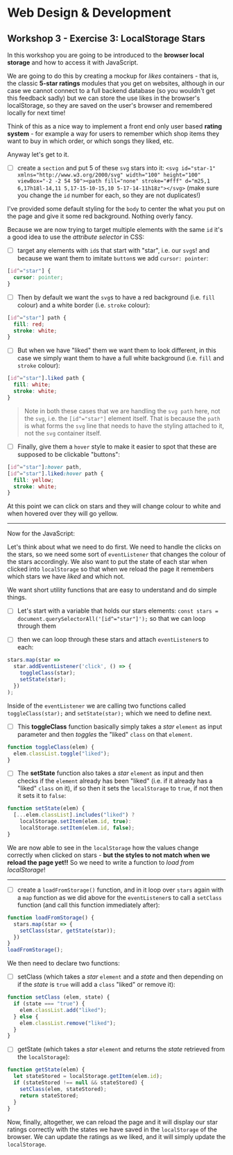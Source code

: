 # Web Design & Development

## Workshop 3 - Exercise 3: LocalStorage Stars

In this workshop you are going to be introduced to the **browser local storage** and how to access it with JavaScript.

We are going to do this by creating a mockup for *likes* containers - that is, the classic **5-star ratings** modules that you get on websites, although in our case we cannot connect to a full backend database (so you wouldn't get this feedback sadly) but we can store the use likes in the browser's localStorage, so they are saved on the user's browser and remembered locally for next time!

Think of this as a nice way to implement a front end only user based **rating system** - for example a way for users to remember which shop items they want to buy in which order, or which songs they liked, etc. 

Anyway let's get to it.

- [ ] create a `section` and put 5 of these `svg` stars into it: `<svg id="star-1" xmlns="http://www.w3.org/2000/svg" width="100" height="100" viewBox="-2 -2 54 50"><path fill="none" stroke="#fff" d="m25,1 6,17h18l-14,11 5,17-15-10-15,10 5-17-14-11h18z"></svg>` (make sure you change the `id` number for each, so they are not duplicates!)

I've provided some default styling for the `body` to center the what you put on the page and give it some red background. Nothing overly fancy.

Because we are now trying to target multiple elements with the same `id` it's a good idea to use the *attribute selector* in CSS: 

- [ ] target any elements with `id`s that start with "star", i.e. our `svg`s! and because we want them to imitate `button`s we add `cursor: pointer`:

```css
[id^="star"] {
  cursor: pointer; 
}
```

- [ ] Then by default we want the `svg`s to have a red background (i.e. `fill` colour) and a white border (i.e. `stroke` colour):

```css
[id^="star"] path { 
  fill: red; 
  stroke: white;
}
```

- [ ] But when we have "liked" them we want them to look different, in this case we simply want them to have a full white background (i.e. `fill` and `stroke` colour):

```css
[id^="star"].liked path { 
  fill: white; 
  stroke: white;
}
```

> Note in both these cases that we are handling the `svg path` here, not the `svg`, i.e. the `[id^="star"]` element itself. That is because the `path` is what forms the `svg` line that needs to have the styling attached to it, not the `svg` container itself.

- [ ] Finally, give them a `hover` style to make it easier to spot that these are supposed to be clickable "buttons":

```css
[id^="star"]:hover path,
[id^="star"].liked:hover path { 
  fill: yellow; 
  stroke: white;
}
```

At this point we can click on stars and they will change colour to white and when hovered over they will go yellow.

---

Now for the JavaScript:

Let's think about what we need to do first. We need to handle the clicks on the stars, so we need some sort of `eventListener` that changes the colour of the stars accordingly. We also want to put the state of each star when clicked into `localStorage` so that when we reload the page it remembers which stars we have *liked* and which not. 

We want short utility functions that are easy to understand and do simple things.

- [ ] Let's start with a variable that holds our stars elements: `const stars = document.querySelectorAll('[id^="star"]');` so that we can loop through them

- [ ] then we can loop through these stars and attach `eventListener`s to each:

```js
stars.map(star => 
  star.addEventListener('click', () => {
    toggleClass(star);
    setState(star);
  })
);
```

Inside of the `eventListener` we are calling two functions called `toggleClass(star);` and `setState(star);` which we need to define next.

- [ ] This **toggleClass** function basically simply takes a *star* `element` as input parameter and then *toggles* the "liked" `class` on that `element`.

```js
function toggleClass(elem) {
  elem.classList.toggle("liked");
}
```

- [ ] The **setState** function also takes a *star* `element` as input and then checks if the `element` already has been "liked" (i.e. if it already has a "liked" `class` on it), if so then it sets the `localStorage` to `true`, if not then it sets it to `false`:

```js
function setState(elem) { 
  [...elem.classList].includes("liked") ? 
    localStorage.setItem(elem.id, true):
    localStorage.setItem(elem.id, false);
}
```

We are now able to see in the `localStorage`
how the values change correctly when clicked on stars - **but the styles to not match when we reload the page yet!!** So we need to write a function to *load from localStorage*!

---

- [ ] create a `loadFromStorage()` function, and in it loop over `stars` again with a `map` function as we did above for the `eventListener`s to call a `setClass` function (and call this function immediately after):

```js
function loadFromStorage() {
  stars.map(star => {
    setClass(star, getState(star));
  })
}
loadFromStorage();
```

We then need to declare two functions: 

- [ ] setClass (which takes a *star* `element` and a *state* and then depending on if the *state* is `true` will add a `class` "liked" or remove it):

```js
function setClass (elem, state) {
  if (state === "true") {
    elem.classList.add("liked");
  } else {
    elem.classList.remove("liked");
  }
}
```

- [ ] getState (which takes a *star* `element` and returns the *state* retrieved from the `localStorage`):

```js
function getState(elem) {
  let stateStored = localStorage.getItem(elem.id);
  if (stateStored !== null && stateStored) {
    setClass(elem, stateStored);
    return stateStored;
  }
}
```

Now, finally, altogether, we can reload the page and it will display our star ratings correctly with the states we have saved in the `localStorage` of the browser. We can update the ratings as we liked, and it will simply update the `localStorage`.